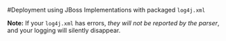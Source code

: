 #Deployment using JBoss Implementations with packaged `log4j.xml`

**Note:** If your `log4j.xml` has errors, *they will not be reported by the
parser*, and your logging will silently disappear.
